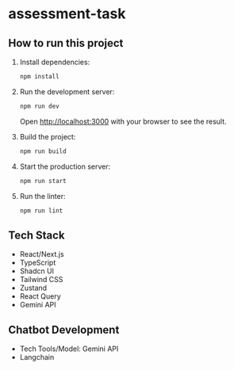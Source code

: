 # assessment-task

## How to run this project

1.  Install dependencies:

    ```bash
    npm install
    ```

2.  Run the development server:

    ```bash
    npm run dev
    ```

    Open [http://localhost:3000](http://localhost:3000) with your browser to see the result.

3.  Build the project:

    ```bash
    npm run build
    ```

4.  Start the production server:

    ```bash
    npm run start
    ```

5.  Run the linter:

    ```bash
    npm run lint
    ```

## Tech Stack

- React/Next.js
- TypeScript
- Shadcn UI
- Tailwind CSS
- Zustand
- React Query
- Gemini API

## Chatbot Development

- Tech Tools/Model: Gemini API
- Langchain
